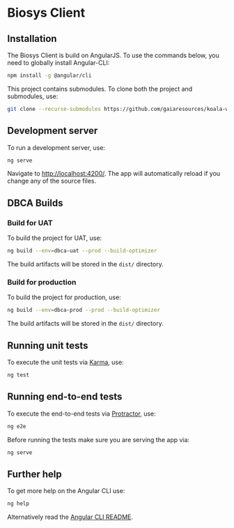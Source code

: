 # Biosys Client

## Installation

The Biosys Client is build on AngularJS. To use the commands below, you need to globally install Angular-CLI:

```bash
npm install -g @angular/cli
```

This project contains submodules. To clone both the project and submodules, use:

```bash
git clone --recurse-submodules https://github.com/gaiaresources/koala-watch
```

## Development server

To run a development server, use: 

```bash
ng serve
``` 

Navigate to [http://localhost:4200/](http://localhost:4200/). The app will automatically reload if you change any of the source files.

## DBCA Builds

### Build for UAT

To build the project for UAT, use: 

```bash
ng build --env=dbca-uat --prod --build-optimizer
 ```

The build artifacts will be stored in the `dist/` directory.

### Build for production

To build the project for production, use: 

```bash
ng build --env=dbca-prod --prod --build-optimizer
 ```

The build artifacts will be stored in the `dist/` directory.

## Running unit tests

To execute the unit tests via [Karma](https://karma-runner.github.io), use:

```bash
ng test
```

## Running end-to-end tests

To execute the end-to-end tests via [Protractor](http://www.protractortest.org/), use:

```bash
ng e2e
```

Before running the tests make sure you are serving the app via:
 
```bash 
ng serve
```

## Further help

To get more help on the Angular CLI use:

```bash
ng help
```

Alternatively read the [Angular CLI README](https://github.com/angular/angular-cli/blob/master/README.md).
